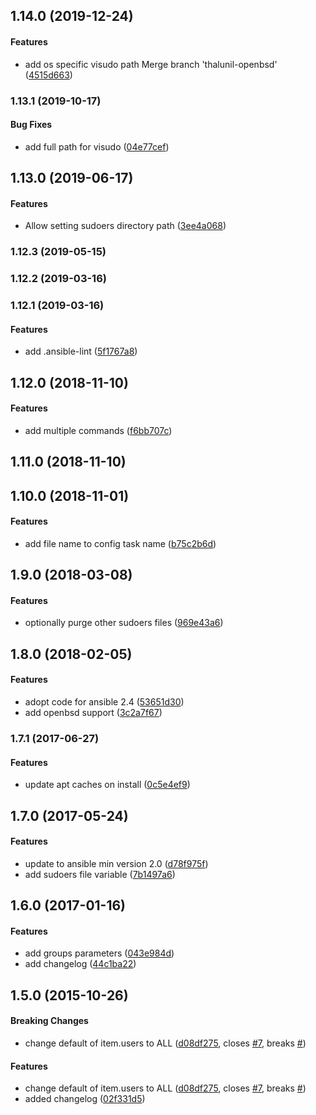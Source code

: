 <a name="1.14.0"></a>
## 1.14.0 (2019-12-24)


#### Features

*   add os specific visudo path Merge branch 'thalunil-openbsd' ([4515d663](https://github.com/weareinteractive/ansible-sudo/commit/4515d6632b648898f9422cce65caa7489e4813b5))



<a name="1.13.1"></a>
### 1.13.1 (2019-10-17)


#### Bug Fixes

*   add full path for visudo ([04e77cef](https://github.com/weareinteractive/ansible-sudo/commit/04e77cefcd6ead9d94f0a234fcc29b008f87aa7f))



<a name="1.13.0"></a>
## 1.13.0 (2019-06-17)


#### Features

*   Allow setting sudoers directory path ([3ee4a068](https://github.com/weareinteractive/ansible-sudo/commit/3ee4a068b77d431dd75edabedc646fd5fa946c98))



<a name="1.12.3"></a>
### 1.12.3 (2019-05-15)




<a name="1.12.2"></a>
### 1.12.2 (2019-03-16)




<a name="1.12.1"></a>
### 1.12.1 (2019-03-16)


#### Features

*   add .ansible-lint ([5f1767a8](https://github.com/weareinteractive/ansible-sudo/commit/5f1767a886f5f48b5a79bc78988534358ace15f5))



<a name="1.12.0"></a>
## 1.12.0 (2018-11-10)


#### Features

*   add multiple commands ([f6bb707c](https://github.com/weareinteractive/ansible-sudo/commit/f6bb707c07f56b7f3e2b995553ad03dc6a6c3612))



<a name="1.11.0"></a>
## 1.11.0 (2018-11-10)




<a name="1.10.0"></a>
## 1.10.0 (2018-11-01)


#### Features

*   add file name to config task name ([b75c2b6d](https://github.com/weareinteractive/ansible-sudo/commit/b75c2b6d3129804fa6af14b5da7af11ae3acc4b7))



<a name="1.9.0"></a>
## 1.9.0 (2018-03-08)


#### Features

*   optionally purge other sudoers files ([969e43a6](https://github.com/weareinteractive/ansible-sudo/commit/969e43a6ff6b8a0934bb7932fd1547e389f1ffc9))



<a name="1.8.0"></a>
## 1.8.0 (2018-02-05)


#### Features

*   adopt code for ansible 2.4 ([53651d30](https://github.com/weareinteractive/ansible-sudo/commit/53651d30b7466ec2bab11abc45344bd6d1af30e2))
*   add openbsd support ([3c2a7f67](https://github.com/weareinteractive/ansible-sudo/commit/3c2a7f676f03a041b5bcf433f383fccce2945e79))



<a name="1.7.1"></a>
### 1.7.1 (2017-06-27)


#### Features

*   update apt caches on install ([0c5e4ef9](https://github.com/weareinteractive/ansible-sudo/commit/0c5e4ef9ee0f0c95f633695684b1839e474405c5))



<a name="1.7.0"></a>
## 1.7.0 (2017-05-24)


#### Features

*   update to ansible min version 2.0 ([d78f975f](https://github.com/weareinteractive/ansible-sudo/commit/d78f975ffe44be933c3f85cf12cc3bf5a1b5dce6))
*   add sudoers file variable ([7b1497a6](https://github.com/weareinteractive/ansible-sudo/commit/7b1497a6a1aeee4d32e37d8e5c683fce39cd833a))



<a name="1.6.0"></a>
## 1.6.0 (2017-01-16)


#### Features

*   add groups parameters ([043e984d](https://github.com/weareinteractive/ansible-sudo/commit/043e984d819fcf5e0efb5dbcfe1fd56320c5599c))
*   add changelog ([44c1ba22](https://github.com/weareinteractive/ansible-sudo/commit/44c1ba221d9bfc237909358852f4d7506f40da25))



<a name="1.5.0"></a>
## 1.5.0 (2015-10-26)


#### Breaking Changes

*   change default of item.users to ALL ([d08df275](https://github.com/weareinteractive/ansible-sudo/commit/d08df275b43b4bf82530c21db97dcd92804a3dda), closes [#7](https://github.com/weareinteractive/ansible-sudo/issues/7), breaks [#](https://github.com/weareinteractive/ansible-sudo/issues/))

#### Features

*   change default of item.users to ALL ([d08df275](https://github.com/weareinteractive/ansible-sudo/commit/d08df275b43b4bf82530c21db97dcd92804a3dda), closes [#7](https://github.com/weareinteractive/ansible-sudo/issues/7), breaks [#](https://github.com/weareinteractive/ansible-sudo/issues/))
*   added changelog ([02f331d5](https://github.com/weareinteractive/ansible-sudo/commit/02f331d5bbaf2e2c80e4f9ef8f61611bdb3d7324))
